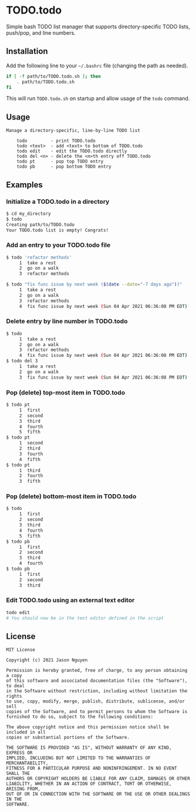 # TODO.todo
Simple bash TODO list manager that supports directory-specific TODO lists, push/pop, and line numbers.

## Installation

Add the following line to your `~/.bashrc` file (changing the path as needed).

```bash
if [ -f path/to/TODO.todo.sh ]; then
    . path/to/TODO.todo.sh
fi
```

This will run `TODO.todo.sh` on startup and allow usage of the `todo` command.

## Usage
```
Manage a directory-specific, line-by-line TODO list

    todo         - print TODO.todo
    todo <text>  - add <text> to bottom of TODO.todo
    todo edit    - edit the TODO.todo directly
    todo del <n> - delete the <n>th entry off TODO.todo
    todo pt      - pop top TODO entry
    todo pb      - pop bottom TODO entry
```

## Examples

### Initialize a TODO.todo in a directory

```bash
$ cd my_directory
$ todo
Creating path/to/TODO.todo
Your TODO.todo list is empty! Congrats!
```

### Add an entry to your TODO.todo file

```bash
$ todo 'refactor methods'
     1  take a rest
     2  go on a walk
     3  refactor methods
```

```bash
$ todo "fix func issue by next week ($(date --date="-7 days ago"))"
     1  take a rest
     2  go on a walk
     3  refactor methods
     4  fix func issue by next week (Sun 04 Apr 2021 06:36:08 PM EDT)
```

### Delete entry by line number in TODO.todo

```bash
$ todo
     1  take a rest
     2  go on a walk
     3  refactor methods
     4  fix func issue by next week (Sun 04 Apr 2021 06:36:08 PM EDT)
$ todo del 3
     1  take a rest
     2  go on a walk
     3  fix func issue by next week (Sun 04 Apr 2021 06:36:08 PM EDT)
```

### Pop (delete) top-most item in TODO.todo

```bash
$ todo pt
     1  first
     2  second
     3  third
     4  fourth
     5  fifth
$ todo pt
     1  second
     2  third
     3  fourth
     4  fifth
$ todo pt
     1  third
     2  fourth
     3  fifth
```

### Pop (delete) bottom-most item in TODO.todo

```bash
$ todo
     1  first
     2  second
     3  third
     4  fourth
     5  fifth
$ todo pb
     1  first
     2  second
     3  third
     4  fourth
$ todo pb
     1  first
     2  second
     3  third
```

### Edit TODO.todo using an external text editor

```bash
todo edit
# You should now be in the text editor defined in the script
```

## License

```
MIT License

Copyright (c) 2021 Jason Nguyen

Permission is hereby granted, free of charge, to any person obtaining a copy
of this software and associated documentation files (the "Software"), to deal
in the Software without restriction, including without limitation the rights
to use, copy, modify, merge, publish, distribute, sublicense, and/or sell
copies of the Software, and to permit persons to whom the Software is
furnished to do so, subject to the following conditions:

The above copyright notice and this permission notice shall be included in all
copies or substantial portions of the Software.

THE SOFTWARE IS PROVIDED "AS IS", WITHOUT WARRANTY OF ANY KIND, EXPRESS OR
IMPLIED, INCLUDING BUT NOT LIMITED TO THE WARRANTIES OF MERCHANTABILITY,
FITNESS FOR A PARTICULAR PURPOSE AND NONINFRINGEMENT. IN NO EVENT SHALL THE
AUTHORS OR COPYRIGHT HOLDERS BE LIABLE FOR ANY CLAIM, DAMAGES OR OTHER
LIABILITY, WHETHER IN AN ACTION OF CONTRACT, TORT OR OTHERWISE, ARISING FROM,
OUT OF OR IN CONNECTION WITH THE SOFTWARE OR THE USE OR OTHER DEALINGS IN THE
SOFTWARE.
```
